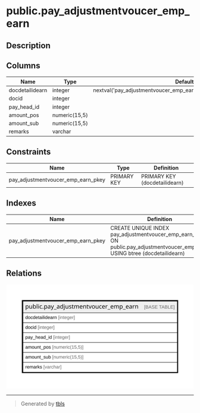 # public.pay_adjustmentvoucer_emp_earn

## Description

## Columns

| Name | Type | Default | Nullable | Children | Parents | Comment |
| ---- | ---- | ------- | -------- | -------- | ------- | ------- |
| docdetailidearn | integer | nextval('pay_adjustmentvoucer_emp_earn_docdetailidearn_seq'::regclass) | false |  |  |  |
| docid | integer |  | false |  |  |  |
| pay_head_id | integer |  | false |  |  |  |
| amount_pos | numeric(15,5) |  | true |  |  |  |
| amount_sub | numeric(15,5) |  | true |  |  |  |
| remarks | varchar |  | true |  |  |  |

## Constraints

| Name | Type | Definition |
| ---- | ---- | ---------- |
| pay_adjustmentvoucer_emp_earn_pkey | PRIMARY KEY | PRIMARY KEY (docdetailidearn) |

## Indexes

| Name | Definition |
| ---- | ---------- |
| pay_adjustmentvoucer_emp_earn_pkey | CREATE UNIQUE INDEX pay_adjustmentvoucer_emp_earn_pkey ON public.pay_adjustmentvoucer_emp_earn USING btree (docdetailidearn) |

## Relations

![er](public.pay_adjustmentvoucer_emp_earn.svg)

---

> Generated by [tbls](https://github.com/k1LoW/tbls)
